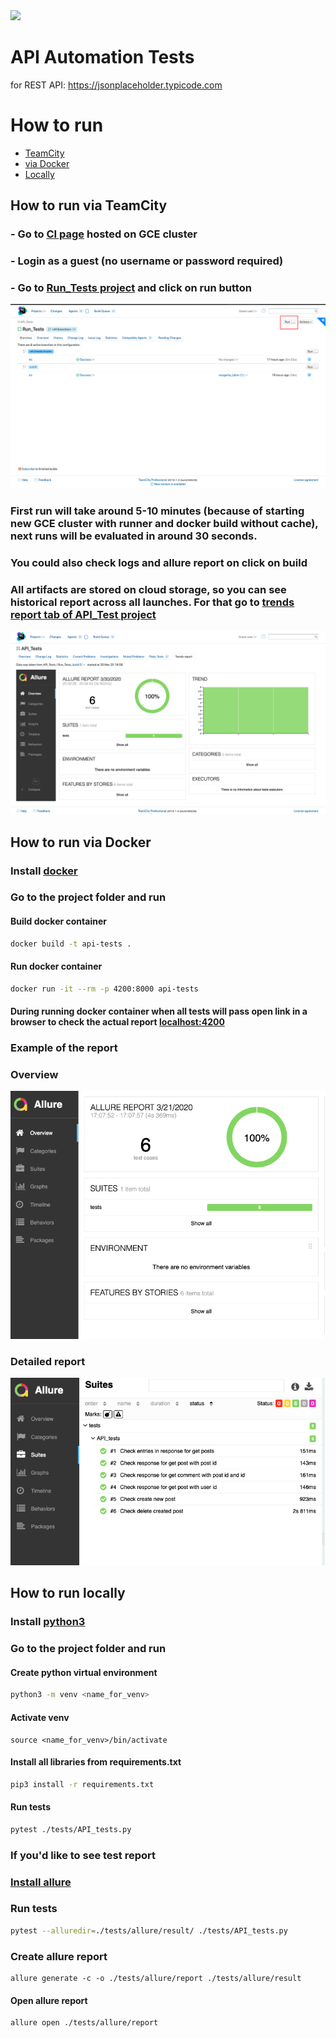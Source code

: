 <a href="http://34.89.223.149/viewType.html?buildTypeId=Run_Tests_ID&guest=1">
<img src="https://img.shields.io/teamcity/build/s/Run_Tests_ID?label=TC%20build%20and%20tests&server=http%3A%2F%2F34.89.223.149"/>
</a>

# API Automation Tests
for REST API: https://jsonplaceholder.typicode.com

# How to run

- [TeamCity](#How-to-run-via-TeamCity)
- [via Docker](#How-to-run-via-Docker)
- [Locally](#How-to-run-locally)

## How to run via TeamCity

### - Go to [CI page](http://34.89.223.149) hosted on GCE cluster
### - Login as a guest (no username or password required)
### - Go to [Run_Tests project](http://34.89.223.149/viewType.html?buildTypeId=Run_Tests_ID) and click on run button

<p align = "center">
    <img src = "./source/ci-001.png">
</p>

### First run will take around 5-10 minutes (because of starting new GCE cluster with runner and docker build without cache), next runs will be evaluated in around 30 seconds.

### You could also check logs and allure report on click on build

### All artifacts are stored on cloud storage, so you can see historical report across all launches. For that go to [trends report tab of API_Test project](http://34.89.223.149/project.html?projectId=API_Tests_ID&tab=preport_project3_Trends_report)

<p align = "center">
    <img src = "./source/ci-002.png">
</p>


## How to run via Docker

### Install [docker](https://www.docker.com/get-started)
### Go to the project folder and run

#### Build docker container

```bash
docker build -t api-tests .
```

#### Run docker container

```bash
docker run -it --rm -p 4200:8000 api-tests
```

#### During running docker container when all tests will pass open link in a browser to check the actual report [localhost:4200](http://localhost:4200)
### Example of the report

### Overview
<p align = "center">
    <img src = "./source/001.png">
</p>

### Detailed report
<p align = "center">
    <img src = "./source/002.png">
</p>


## How to run locally 

### Install [python3](https://www.python.org/downloads/)
### Go to the project folder and run

#### Create python virtual environment

```bash
python3 -m venv <name_for_venv>
```

#### Activate venv 

```
source <name_for_venv>/bin/activate
```

#### Install all libraries from requirements.txt 

```bash
pip3 install -r requirements.txt
```

#### Run tests

```bash
pytest ./tests/API_tests.py 
```

### If you'd like to see test report
### [Install allure](https://docs.qameta.io/allure/#_installing_a_commandline)

### Run tests

```bash
pytest --alluredir=./tests/allure/result/ ./tests/API_tests.py 
```

### Create allure report 

```bush
allure generate -c -o ./tests/allure/report ./tests/allure/result
```

#### Open allure report 

```bush
allure open ./tests/allure/report
```
